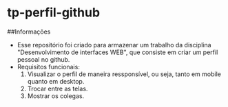 # tp-perfil-github
##Informações 
- Esse repositório foi criado para armazenar um trabalho da disciplina "Desenvolvimento de interfaces WEB", que consiste em criar um perfil pessoal no github.
- Requisitos funcionais:
  1) Visualizar o perfil de maneira ressponsível, ou seja, tanto em mobile quanto em desktop.
  2) Trocar entre as telas.
  3) Mostrar os colegas.
